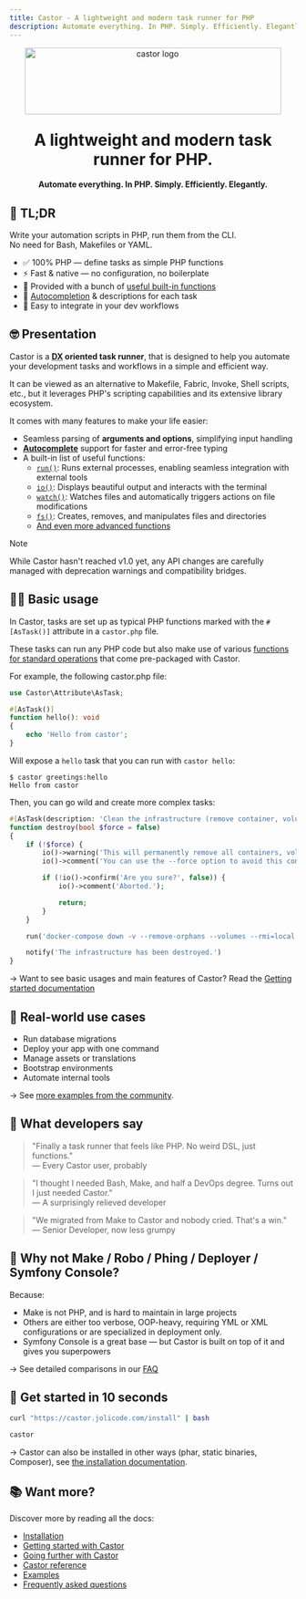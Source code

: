 ```yaml
---
title: Castor - A lightweight and modern task runner for PHP
description: Automate everything. In PHP. Simply. Efficiently. Elegantly.
---
```


<div align="center">
    <img width="450" height="117" src="https://jolicode.com/media/original/castor-logo-line.svg?cool" alt="castor logo" />
</div>

<h1 align="center" style="margin-top: 1em;">
    A lightweight and modern task runner for PHP.
</h1>

<div align="center">
    <strong>Automate everything. In PHP. Simply. Efficiently. Elegantly.</strong>
</div>

## 🚀 TL;DR

Write your automation scripts in PHP, run them from the CLI.<br/>
No need for Bash, Makefiles or YAML.<br/>

* ✅ 100% PHP — define tasks as simple PHP functions
* ⚡ Fast & native — no configuration, no boilerplate
* 🔧 Provided with a bunch of [useful built-in functions](reference.md)
* 🧠 [Autocompletion](going-further/interacting-with-castor/autocomplete.md) & descriptions for each task
* 🧰 Easy to integrate in your dev workflows

## 🤓 Presentation

Castor is a <strong><abbr title="Developer eXperience">DX</abbr> oriented task
runner</strong>, that is designed to help you automate your development tasks
and workflows in a simple and efficient way.

It can be viewed as an alternative to Makefile, Fabric, Invoke, Shell scripts,
etc., but it leverages PHP's scripting capabilities and its extensive library ecosystem.

It comes with many features to make your life easier:

* Seamless parsing of **arguments and options**, simplifying input handling
* **[Autocomplete](going-further/interacting-with-castor/autocomplete.md)** support for faster and error-free typing
* A built-in list of useful functions:
    * [`run()`](getting-started/run.md#the-run-function): Runs external processes, enabling seamless integration with external tools
    * [`io()`](going-further/helpers/console-and-io.md#the-io-function): Displays beautiful output and interacts with the terminal
    * [`watch()`](going-further/helpers/watch.md): Watches files and automatically triggers actions on file modifications
    * [`fs()`](going-further/helpers/filesystem.md/#the-fs-function): Creates, removes, and manipulates files and directories
    * [And even more advanced functions](reference.md)

> [!NOTE]
> While Castor hasn't reached v1.0 yet, any API changes are carefully managed
> with deprecation warnings and compatibility bridges.

## 🧑‍🔬 Basic usage

In Castor, tasks are set up as typical PHP functions marked with the `#[AsTask()]` attribute in a `castor.php` file.

These tasks can run any PHP code but also make use of various [functions for standard operations](reference.md) that come pre-packaged with Castor.

For example, the following castor.php file:

```php
use Castor\Attribute\AsTask;

#[AsTask()]
function hello(): void
{
    echo 'Hello from castor';
}
```

Will expose a `hello` task that you can run with `castor hello`:

```shell
$ castor greetings:hello
Hello from castor
```

Then, you can go wild and create more complex tasks:

```php
#[AsTask(description: 'Clean the infrastructure (remove container, volume, networks)')]
function destroy(bool $force = false)
{
    if (!$force) {
        io()->warning('This will permanently remove all containers, volumes, networks... created for this project.');
        io()->comment('You can use the --force option to avoid this confirmation.');

        if (!io()->confirm('Are you sure?', false)) {
            io()->comment('Aborted.');

            return;
        }
    }

    run('docker-compose down -v --remove-orphans --volumes --rmi=local');

    notify('The infrastructure has been destroyed.')
}
```

→ Want to see basic usages and main features of Castor? Read the [Getting started documentation](getting-started/index.md)

## 🧪 Real-world use cases

* Run database migrations
* Deploy your app with one command
* Manage assets or translations
* Bootstrap environments
* Automate internal tools

→ See [more examples from the community](examples.md#real-world-examples).

## 💬 What developers say

> "Finally a task runner that feels like PHP. No weird DSL, just functions."<br>
> — Every Castor user, probably
<!-- -->
> "I thought I needed Bash, Make, and half a DevOps degree. Turns out I just needed Castor."<br>
> — A surprisingly relieved developer
<!-- -->
> "We migrated from Make to Castor and nobody cried. That's a win."<br>
> — Senior Developer, now less grumpy

## 🤔 Why not Make / Robo / Phing / Deployer / Symfony Console?

Because:

* Make is not PHP, and is hard to maintain in large projects
* Others are either too verbose, OOP-heavy, requiring YML or XML configurations or are specialized in deployment only.
* Symfony Console is a great base — but Castor is built on top of it and gives you superpowers

→ See detailed comparisons in our [FAQ](faq.md)

## 🧰 Get started in 10 seconds

```bash
curl "https://castor.jolicode.com/install" | bash

castor
```

→ Castor can also be installed in other ways (phar, static binaries, Composer), see [the installation documentation](installation.md).

## 📚 Want more?

Discover more by reading all the docs:

* [Installation](installation.md)
* [Getting started with Castor](getting-started/index.md)
* [Going further with Castor](going-further/index.md)
* [Castor reference](reference.md)
* [Examples](examples.md)
* [Frequently asked questions](faq.md)
